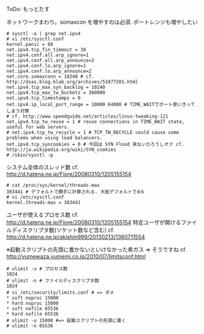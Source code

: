 ToDo: もっとたす

ネットワークまわり。somaxcon を増やすのは必須. ポートレンジも増やしたい

```
# sysctl -a | grep net.ipv4
# vi /etc/sysctl.conf
kernel.panic = 60
net.ipv4.tcp_fin_timeout = 30
net.ipv4.conf.all.arp_ignore=1
net.ipv4.conf.all.arp_announce=2
net.ipv4.conf.lo.arp_ignore=1
net.ipv4.conf.lo.arp_announce=2
net.core.somaxconn = 10240 # cf. http://dsas.blog.klab.org/archives/51977201.html
net.ipv4.tcp_max_syn_backlog = 10240
net.ipv4.tcp_max_tw_buckets = 360000
net.ipv4.tcp_timestamps = 0
net.ipv4.ip_local_port_range = 10000 64000 # TIME_WAITでポート使いきってしまう対策
# cf. http://www.speedguide.net/articles/linux-tweaking-121
net.ipv4.tcp_tw_reuse = 1 # reuse connections in TIME_WAIT state, useful for web servers. 
# net.ipv4.tcp_tw_recycle = 1 # TCP_TW_RECYCLE could cause some problems when using load balancers.
net.ipv4.tcp_syncookies = 0 # 今回は SYN Flood 来ないだろうしオフ cf. http://ja.wikipedia.org/wiki/SYN_cookies
# /sbin/sysctl -p
```


システム全体のスレッド数 cf. http://d.hatena.ne.jp/Fiore/20080310/1205155154

```
# cat /proc/sys/kernel/threads-max
383441 # デフォルトで勝手に計算される. 大抵デフォルトでおk
# vi /etc/sysctl.conf
kernel.threads-max = 383441 
```


ユーザが使えるプロセス数  cf. http://d.hatena.ne.jp/Fiore/20080310/1205155154
特定ユーザが開けるファイルディスクリプタ数(ソケット数など含む) cf. http://d.hatena.ne.jp/akishin999/20130213/1360711554

※起動スクリプトの先頭に書かないといけなかった希ガス => そうですね cf. http://yumewaza.yumemi.co.jp/2010/07/limitsconf.html

```
# ulimit -u # プロセス数
1024
# ulimit -n # ファイルディスクリプタ数
1024
# vi /etc/security/limits.conf # => ダメ
* soft noproc 15000
* hard noproc 15000
* soft nofile 65536
* hard nofile 65536
# ulimit -u 15000 #=> 起動スクリプトの先頭に書く
# ulimit -n 65536
```

<!--
syn cookieは無効にしてみる. SYN Flood 攻撃こないだろうし 

```
# cat /proc/sys/net/ipv4/tcp_syncookies
1
# echo 0 > /proc/sys/net/ipv4/tcp_syncookies
```
-->
